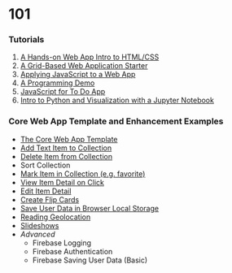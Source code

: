 # 101

### Tutorials
1. [A Hands-on Web App Intro to HTML/CSS](webAppIntro)
2. [A Grid-Based Web Application Starter](gridBasedApp)
3. [Applying JavaScript to a Web App](javascriptApplied)
4. [A Programming Demo](programmingDemo)
5. [JavaScript for To Do App](todoAppJS)
6. [Intro to Python and Visualization with a Jupyter Notebook](https://colab.research.google.com/github/jlyst/101/blob/master/data/Combined_Intro_&_Data_Lab.ipynb)

### Core Web App Template and Enhancement Examples
- [The Core Web App Template](template/coreTemplate)
- [Add Text Item to Collection](template/addText)
- [Delete Item from Collection](template/deleteItem)
- Sort Collection
- [Mark Item in Collection (e.g. favorite)](template/markItem)
- [View Item Detail on Click](template/detailView)
- [Edit Item Detail](https://repl.it/@jimlyst/Core-Template-View-Detail-With-Form)
- [Create Flip Cards](template/flipCards)
- [Save User Data in Browser Local Storage](template/localStorage)
- [Reading Geolocation](template/geoLocation)
- [Slideshows](https://glidejs.com/docs/)
- *Advanced*
  - Firebase Logging
  - Firebase Authentication
  - Firebase Saving User Data (Basic)
